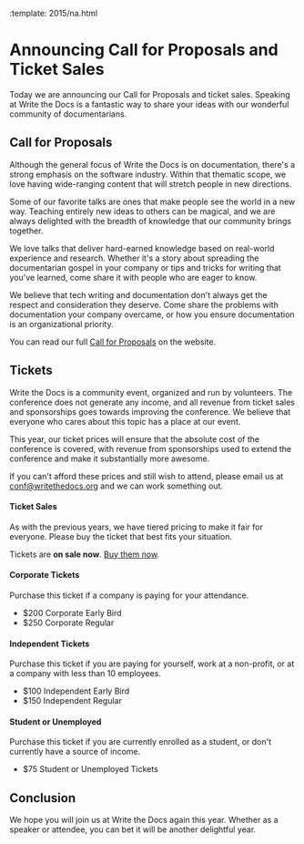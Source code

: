 :template: 2015/na.html

# Announcing Call for Proposals and Ticket Sales

Today we are announcing our Call for Proposals and ticket sales.
Speaking at Write the Docs is a fantastic way to share your ideas with
our wonderful community of documentarians.

## Call for Proposals

Although the general focus of Write the Docs is on documentation,
there's a strong emphasis on the software industry. Within that thematic
scope, we love having wide-ranging content that will stretch people in
new directions.

Some of our favorite talks are ones that make people see the world in a new way.
Teaching entirely new ideas to others can be magical, and we are always
delighted with the breadth of knowledge that our community brings together.

We love talks that deliver hard-earned knowledge based on real-world
experience and research. Whether it's a story about spreading the
documentarian gospel in your company or tips and tricks for writing that
you've learned, come share it with people who are eager to know.

We believe that tech writing and documentation don't always get the respect and
consideration they deserve. Come share the problems with documentation your
company overcame, or how you ensure documentation is an organizational priority.

You can read our full [Call for Proposals](http://www.writethedocs.org/conf/na/cfp/)
on the website.

## Tickets

Write the Docs is a community event, organized and run by volunteers. The
conference does not generate any income, and all revenue from ticket sales and
sponsorships goes towards improving the conference. We believe that everyone
who cares about this topic has a place at our event.

This year, our ticket prices will ensure that the absolute cost of the
conference is covered, with revenue from sponsorships used to extend the
conference and make it substantially more awesome.

If you can't afford these prices and still wish to attend, please email
us at [conf@writethedocs.org](mailto:conf@writethedocs.org) and we can
work something out.

#### Ticket Sales

As with the previous years, we have tiered pricing to make it fair for
everyone. Please buy the ticket that best fits your situation.

Tickets are **on sale now**. [Buy them now](http://www.writethedocs.org/conf/na/2015/#tickets).

#### Corporate Tickets

Purchase this ticket if a company is paying for your attendance.

* $200 Corporate Early Bird
* $250 Corporate Regular

#### Independent Tickets

Purchase this ticket if you are paying for yourself, work at a
non-profit, or at a company with less than 10 employees.

* $100 Independent Early Bird
* $150 Independent Regular

#### Student or Unemployed

Purchase this ticket if you are currently enrolled as a student, or
don't currently have a source of income.

* $75 Student or Unemployed Tickets

## Conclusion

We hope you will join us at Write the Docs again this year.  Whether as
a speaker or attendee, you can bet it will be another delightful year.
